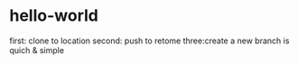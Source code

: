 
# hello-world
first: clone to location
second: push to retome
three:create a new branch is quich & simple
